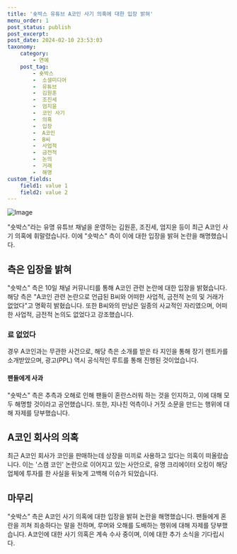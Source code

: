 ```yaml
---
title: '숏박스 유튜브 A코인 사기 의혹에 대한 입장 밝혀'
menu_order: 1
post_status: publish
post_excerpt: 
post_date: 2024-02-10 23:53:03
taxonomy:
    category:
        - 연예
    post_tag:
        - 숏박스
        -  소셜미디어
        -  유튜브
        -  김원훈
        -  조진세
        -  엄지윤
        -  코인 사기
        -  의혹
        -  입장
        -  A코인
        -  B씨
        -  사업적
        -  금전적
        -  논의
        -  거래
        -  해명
custom_fields:
    field1: value 1
    field2: value 2
---
```


![Image](https://mimgnews.pstatic.net/image/117/2024/02/10/0003805854_001_20240210220601206.jpg?type=w540)

"숏박스"라는 유명 유튜브 채널을 운영하는 김원훈, 조진세, 엄지윤 등이 최근 A코인 사기 의혹에 휘말렸습니다. 이에 "숏박스" 측이 이에 대한 입장을 밝혀 논란을 해명했습니다.
## 측은 입장을 밝혀
"숏박스" 측은 10일 채널 커뮤니티를 통해 A코인 관련 논란에 대한 입장을 밝혔습니다. 해당 측은 "A코인 관련 논란으로 언급된 B씨와 어떠한 사업적, 금전적 논의 및 거래가 없었다"고 명확히 밝혔습니다. 또한 B씨와의 만남은 일종의 사교적인 자리였으며, 어떠한 사업적, 금전적 논의도 없었다고 강조했습니다.
### 료 없었다
경우 A코인과는 무관한 사건으로, 해당 측은 소개를 받은 타 지인을 통해 장기 렌트카를 소개받았으며, 광고(PPL) 역시 공식적인 루트를 통해 진행된 것이었습니다.
#### 팬들에게 사과
"숏박스" 측은 추측과 오해로 인해 팬들이 혼란스러워 하는 것을 인지하고, 이에 대해 모두 해명할 것이라고 공언했습니다. 또한, 지나친 억측이나 거짓 소문을 만드는 행위에 대해 자제를 당부했습니다.
## A코인 회사의 의혹
최근 A코인 회사가 코인을 판매하는데 상장을 미끼로 사용하고 있다는 의혹이 떠올랐습니다. 이는 '스캠 코인' 논란으로 이어지고 있는 사안으로, 유명 크리에이터 오킹이 해당 업체에 투자를 한 사실을 뒤늦게 고백해 이슈가 되었습니다.
## 마무리
"숏박스" 측은 A코인 사기 의혹에 대한 입장을 밝혀 논란을 해명했습니다. 팬들에게 혼란을 끼쳐 죄송하다는 말을 전하며, 루머와 오해를 도배하는 행위에 대해 자제를 당부했습니다. A코인에 대한 사기 의혹은 계속 수사 중이며, 이에 대한 추가 소식을 기다립시다.

